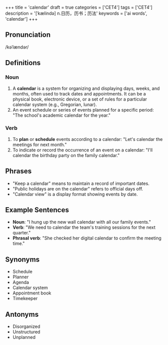 +++
title = 'calendar'
draft = true
categories = ['CET4']
tags = ['CET4']
description = '[ˈkælində] n.日历，历书；历法'
keywords = ['ai words', 'calendar']
+++

## Pronunciation
/kəˈlændər/

## Definitions
### Noun
1. A **calendar** is a system for organizing and displaying days, weeks, and months, often used to track dates and appointments. It can be a physical book, electronic device, or a set of rules for a particular calendar system (e.g., Gregorian, lunar).
2. An event schedule or series of events planned for a specific period: "The school's academic calendar for the year."

### Verb
1. To **plan** or **schedule** events according to a calendar: "Let's calendar the meetings for next month."
2. To indicate or record the occurrence of an event on a calendar: "I'll calendar the birthday party on the family calendar."

## Phrases
- "Keep a calendar" means to maintain a record of important dates.
- "Public holidays are on the calendar" refers to official days off.
- "Calendar view" is a display format showing events by date.

## Example Sentences
- **Noun**: "I hung up the new wall calendar with all our family events."
- **Verb**: "We need to calendar the team's training sessions for the next quarter."
- **Phrasal verb**: "She checked her digital calendar to confirm the meeting time."

## Synonyms
- Schedule
- Planner
- Agenda
- Calendar system
- Appointment book
- Timekeeper

## Antonyms
- Disorganized
- Unstructured
- Unplanned
